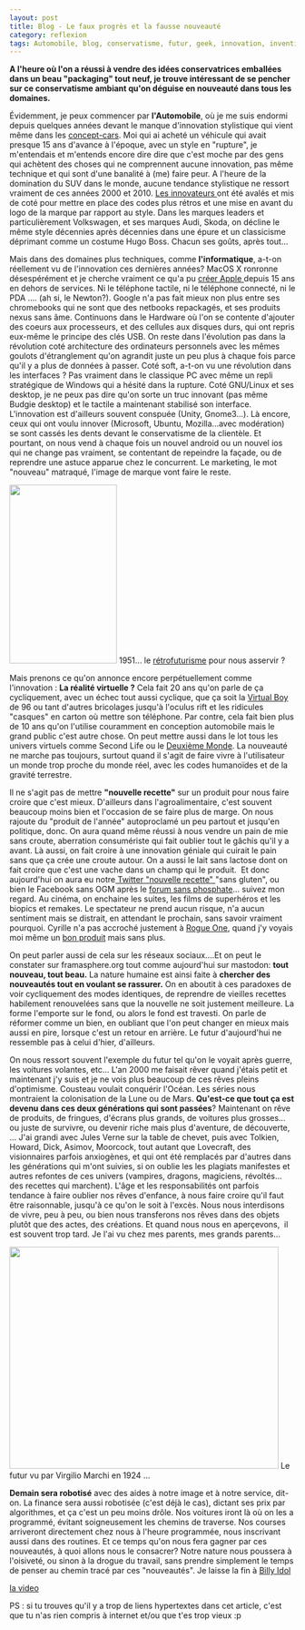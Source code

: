 ```yaml
---
layout: post
title: Blog - Le faux progrès et la fausse nouveauté
category: reflexion
tags: Automobile, blog, conservatisme, futur, geek, innovation, invention, linux, logiciel libre, réalité, réalité virtuelle, Réflexion
---
```

**A l'heure où l'on a réussi à vendre des idées conservatrices emballées dans un beau "packaging" tout neuf, je trouve intéressant de se pencher sur ce conservatisme ambiant qu'on déguise en nouveauté dans tous les domaines.**

Évidemment, je peux commencer par **l'Automobile**, où je me suis endormi depuis quelques années devant le manque d'innovation stylistique qui vient même dans les <a href="https://cheziceman.wordpress.com/2016/10/04/mondial-de-lautomobile-2016-esbrouffe-et-conservatisme/">concept-cars</a>. Moi qui ai acheté un véhicule qui avait presque 15 ans d'avance à l'époque, avec un style en "rupture", je m'entendais et m'entends encore dire dire que c'est moche par des gens qui achètent des choses qui ne comprennent aucune innovation, pas même technique et qui sont d'une banalité à (me) faire peur. A l'heure de la domination du SUV dans le monde, aucune tendance stylistique ne ressort vraiment de ces années 2000 et 2010. <a href="https://cheziceman.wordpress.com/2010/10/06/automobile-chris-bangle/">Les innovateurs </a>ont été avalés et mis de coté pour mettre en place des codes plus rétros et une mise en avant du logo de la marque par rapport au style. Dans les marques leaders et particulièrement Volkswagen, et ses marques Audi, Skoda, on décline le même style décennies après décennies dans une épure et un classicisme déprimant comme un costume Hugo Boss. Chacun ses goûts, après tout...

Mais dans des domaines plus techniques, comme **l'informatique**, a-t-on réellement vu de l'innovation ces dernières années? MacOS X ronronne désespérément et je cherche vraiment ce qu'a pu <a href="https://cheziceman.wordpress.com/2016/03/24/android-la-live-photo-nest-pas-une-invention-dapple/">créer Apple </a>depuis 15 ans en dehors de services. Ni le téléphone tactile, ni le téléphone connecté, ni le PDA .... (ah si, le Newton?). Google n'a pas fait mieux non plus entre ses chromebooks qui ne sont que des netbooks repackagés, et ses produits nexus sans âme. Continuons dans le Hardware où l'on se contente d'ajouter des coeurs aux processeurs, et des cellules aux disques durs, qui ont repris eux-même le principe des clés USB. On reste dans l'évolution pas dans la révolution coté architecture des ordinateurs personnels avec les mêmes goulots d'étranglement qu'on agrandit juste un peu plus à chaque fois parce qu'il y a plus de données à passer. Coté soft, a-t-on vu une révolution dans les interfaces ? Pas vraiment dans le classique PC avec même un repli stratégique de Windows qui a hésité dans la rupture. Coté GNU/Linux et ses desktop, je ne peux pas dire qu'on sorte un truc innovant (pas même Budgie desktop) et le tactile a maintenant stabilisé son interface. L'innovation est d'ailleurs souvent conspuée (Unity, Gnome3...). Là encore, ceux qui ont voulu innover (Microsoft, Ubuntu, Mozilla...avec modération) se sont cassés les dents devant le conservatisme de la clientèle. Et pourtant, on nous vend à chaque fois un nouvel android ou un nouvel ios qui ne change pas vraiment, se contentant de repeindre la façade, ou de reprendre une astuce apparue chez le concurrent. Le marketing, le mot "nouveau" matraqué, l'image de marque vont faire le reste.

<img class="" src="http://www.vivelapub.fr/wp-content/uploads/2012/05/futur06.jpg" width="189" height="314" />
1951... le <a href="http://www.vivelapub.fr/le-retrofuturisme-dans-la-pub/">rétrofuturisme</a> pour nous asservir ?

Mais prenons ce qu'on annonce encore perpétuellement comme l'innovation : **La réalité virtuelle ?** Cela fait 20 ans qu'on parle de ça cycliquement, avec un échec tout aussi cyclique, que ça soit la <a href="https://fr.wikipedia.org/wiki/Virtual_Boy">Virtual Boy</a> de 96 ou tant d'autres bricolages jusqu'à l'oculus rift et les ridicules "casques" en carton où mettre son téléphone. Par contre, cela fait bien plus de 10 ans qu'on l'utilise couramment en conception automobile mais le grand public c'est autre chose. On peut mettre aussi dans le lot tous les univers virtuels comme Second Life ou le <a href="https://fr.wikipedia.org/wiki/Le_Deuxième_Monde">Deuxième Monde</a>. La nouveauté ne marche pas toujours, surtout quand il s'agit de faire vivre à l'utilisateur un monde trop proche du monde réel, avec les codes humanoïdes et de la gravité terrestre.

Il ne s'agit pas de mettre **"nouvelle recette"** sur un produit pour nous faire croire que c'est mieux. D'ailleurs dans l'agroalimentaire, c'est souvent beaucoup moins bien et l'occasion de se faire plus de marge. On nous rajoute du "produit de l'année" autoproclamé un peu partout et jusqu'en politique, donc. On aura quand même réussi à nous vendre un pain de mie sans croute, aberration consumériste qui fait oublier tout le gâchis qu'il y a avant. Là aussi, on fait croire à une innovation géniale qui cuirait le pain sans que ça crée une croute autour. On a aussi le lait sans lactose dont on fait croire que c'est une vache dans un champ qui le produit.  Et donc aujourd'hui on aura eu notre<a href="https://cheziceman.wordpress.com/2017/04/17/geopolitique-decentralisation-internet/"> Twitter "nouvelle recette" </a>"sans gluten", ou bien le Facebook sans OGM après le <a href="https://cyrille-borne.com/article3989/en-attendant-la-fin-d-un-monde">forum sans phosphate</a>... suivez mon regard. Au cinéma, on enchaine les suites, les films de superhéros et les biopics et remakes. Le spectateur ne prend aucun risque, n'a aucun sentiment mais se distrait, en attendant le prochain, sans savoir vraiment pourquoi. Cyrille n'a pas accroché justement à <a href="https://www.cyrille-borne.com/article3975/rogue-one">Rogue One</a>, quand j'y voyais moi même un <a href="https://cheziceman.wordpress.com/2016/12/24/cinema-star-wars-rogue-one-de-gareth-edwards-2016/">bon produit</a> mais sans plus.

On peut parler aussi de cela sur les réseaux sociaux....Et on peut le constater sur framasphere.org tout comme aujourd'hui sur mastodon: <b>tout nouveau, tout beau.</b> La nature humaine est ainsi faite à **chercher des nouveautés tout en voulant se rassurer.** On en aboutit à ces paradoxes de voir cycliquement des modes identiques, de reprendre de vieilles recettes habilement renouvelées sans que la nouvelle ne soit justement meilleure. La forme l'emporte sur le fond, ou alors le fond est travesti. On parle de réformer comme un bien, en oubliant que l'on peut changer en mieux mais aussi en pire, lorsque c'est un retour en arrière. Le futur d'aujourd'hui ne ressemble pas à celui d'hier, d'ailleurs.

On nous ressort souvent l'exemple du futur tel qu'on le voyait après guerre, les voitures volantes, etc... L'an 2000 me faisait rêver quand j'étais petit et maintenant j'y suis et je ne vois plus beaucoup de ces rêves pleins d'optimisme. Cousteau voulait conquérir l'Océan. Les séries nous montraient la colonisation de la Lune ou de Mars. **Qu'est-ce que tout ça est devenu dans ces deux générations qui sont passées**? Maintenant on rêve de produits, de fringues, d'écrans plus grands, de voitures plus grosses... ou juste de survivre, ou devenir riche mais plus d'aventure, de découverte, ... J'ai grandi avec Jules Verne sur la table de chevet, puis avec Tolkien, Howard, Dick, Asimov, Moorcock, tout autant que Lovecraft, des visionnaires parfois anxiogènes, et qui ont été remplacés par d'autres dans les générations qui m'ont suivies, si on oublie les les plagiats manifestes et autres refontes de ces univers (vampires, dragons, magiciens, révoltés... des recettes qui marchent). L'âge et les responsabilités ont parfois tendance à faire oublier nos rêves d'enfance, à nous faire croire qu'il faut être raisonnable, jusqu'à ce qu'on le soit à l'excès. Nous nous interdisons de vivre, peu à peu, ou bien nous transferons nos rêves dans des objets plutôt que des actes, des créations. Et quand nous nous en aperçevons,  il est souvent trop tard. Je l'ai vu chez mes parents, mes grands parents...

<img class="size-medium" src="http://www.exibart.com/profilo/imgpost/rev/059/rev83059(1)-ori.jpg" width="474" height="390" />
Le futur vu par Virgilio Marchi en 1924 ...

**Demain sera robotisé** avec des aides à notre image et à notre service, dit-on. La finance sera aussi robotisée (c'est déjà le cas), dictant ses prix par algorithmes, et ça c'est un peu moins drôle. Nos voitures iront là où on les a programmé, évitant soigneusement les chemins de traverse. Nos courses arriveront directement chez nous à l'heure programmée, nous inscrivant aussi dans des routines. Et ce temps qu'on nous fera gagner par ces nouveautés, à quoi allons nous le consacrer? Notre nature nous poussera à l'oisiveté, ou sinon à la drogue du travail, sans prendre simplement le temps de penser au chemin tracé par ces "nouveautés". Je laisse la fin à <a href="https://cheziceman.wordpress.com/2010/10/10/billy-idol-cyberpunk/">Billy Idol</a>

[la video](https://www.youtube.com/watch?v=lx2fZU5USus)

PS : si tu trouves qu'il y a trop de liens hypertextes dans cet article, c'est que tu n'as rien compris à internet et/ou que t'es trop vieux :p
